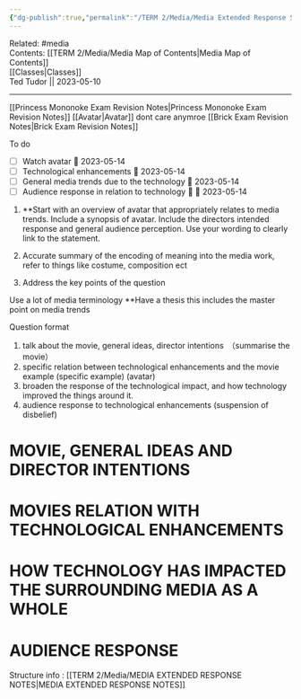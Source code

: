```yaml
---
{"dg-publish":true,"permalink":"/TERM 2/Media/Media Extended Response Study/"}
---
```


Related: #media  
Contents: [[TERM 2/Media/Media Map of Contents\|Media Map of Contents]]  
[[Classes\|Classes]]  
Ted Tudor || 2023-05-10
***
[[Princess Mononoke Exam Revision Notes\|Princess Mononoke Exam Revision Notes]]
[[Avatar\|Avatar]] dont care anymroe
[[Brick Exam Revision Notes\|Brick Exam Revision Notes]]


To do 
- [ ] Watch avatar 📅 2023-05-14
- [ ] Technological enhancements 📅 2023-05-14 
- [ ] General media trends due to the technology 📅 2023-05-14 
- [ ] Audience response in relation to technology 🔼 📅 2023-05-14

1) **Start with an overview of avatar that appropriately relates to media trends. Include a synopsis of avatar. Include the directors intended response and general audience perception. Use your wording to clearly link to the statement.

2) Accurate summary of the encoding of meaning into the media work, refer to things like costume, composition ect

3) Address the key points of the question 

Use a lot of media terminology 
**Have a thesis this includes the master point on media trends

Question format 
1. talk about the movie, general ideas, director intentions　（summarise the movie） 
2. specific relation between technological enhancements and the movie example (specific example) (avatar)
3. broaden the response of the technological impact, and how technology improved the things around it.
4. audience response to technological enhancements (suspension of disbelief)

# MOVIE, GENERAL IDEAS AND DIRECTOR INTENTIONS

# MOVIES RELATION WITH TECHNOLOGICAL ENHANCEMENTS

# HOW TECHNOLOGY HAS IMPACTED THE SURROUNDING MEDIA AS A WHOLE

# AUDIENCE RESPONSE

Structure info : [[TERM 2/Media/MEDIA EXTENDED RESPONSE NOTES\|MEDIA EXTENDED RESPONSE NOTES]]

